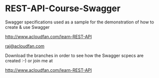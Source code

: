 # REST-API-Course-Swagger
Swagger specifications used as a sample for the demonstration of how to create & use Swagger

http://www.acloudfan.com/learn-REST-API

raj@acloudfan.com

Download the branches in order to see how the Swagger scpecs are created :-) or join me at 

http://www.acloudfan.com/learn-REST-API


